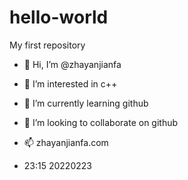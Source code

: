 # hello-world
My first repository
- 👋 Hi, I’m @zhayanjianfa
- 👀 I’m interested in c++
- 🌱 I’m currently learning github
- 💞️ I’m looking to collaborate on github
- 📫 zhayanjianfa.com

- 23:15 20220223
